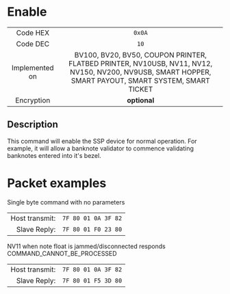 # Enable

|                   |                       |
|:-----------------:|:---------------------:|
| Code HEX          | `0x0A`                |
| Code DEC          | `10`                  |
| Implemented on    | BV100, BV20, BV50, COUPON PRINTER, FLATBED PRINTER, NV10USB, NV11, NV12, NV150, NV200, NV9USB, SMART HOPPER, SMART PAYOUT, SMART SYSTEM, SMART TICKET |
| Encryption        | **optional**          |

## Description
This command will enable the SSP device for normal operation. For example, it will allow a
banknote validator to commence validating banknotes entered into it's bezel.

# Packet examples

Single byte command with no parameters

|                |                       |
|---------------:|:----------------------|
| Host transmit: | `7F 80 01 0A 3F 82` |
| Slave Reply:   | `7F 80 01 F0 23 80` |

NV11 when note float is jammed/disconnected responds COMMAND_CANNOT_BE_PROCESSED

|                |                       |
|---------------:|:----------------------|
| Host transmit: | `7F 80 01 0A 3F 82` |
| Slave Reply:   | `7F 80 01 F5 3D 80` |

